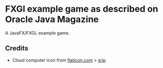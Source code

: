 # FXGl example game as described on Oracle Java Magazine

A JavaFX/FXGL example game.


## Credits

* Cloud computer icon from [flaticon.com](https://www.flaticon.com) > [srip](https://www.flaticon.com/authors/srip)